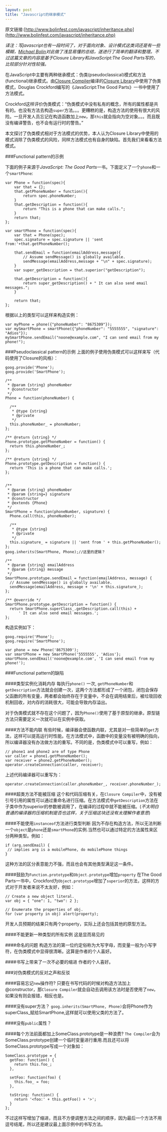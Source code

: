 ```yaml
---
layout: post
title: "Javascript的继承模式"
---
```


原文链接:[http://www.bolinfest.com/javascript/inheritance.php](http://www.bolinfest.com/javascript/inheritance.php)

*译注：写javascript也有一段时间了，对于面向对象、设计模式这类词还是有一些模糊，[Michael Bolin](https://profiles.google.com/u/0/107176920289865686893)对此做了浅显易懂的总结，遂进行了简单的翻译和整理。不过这篇文章的内容是基于Closure Library和JavaScript:The Good Parts写的，比较部分针对性较强。*

在JavaScript中主要有两种继承模式：伪类(pseudoclassical)模式和方法(functional)继承模式。由[Closure Compiler](http://code.google.com/closure/compiler/)编译的[Closure Library](http://code.google.com/closure/library/)中使用了伪类模式，Douglas Crockford编写的《JavaScript:The Good Parts》一书中使用了方法模式。

Crockford这样评价伪类模式：“伪类模式中没有私有的概念，所有的属性都是共有的。也没有方法去构造`super`方法。。。更糟糕的是，构造方法的使用有很大的风险。一旦开发人员忘记在构造函数加上`new`，那`this`就会指向为空对象。。。而且既没有编译警告，也不会有运行时的警告。”

本文探讨了伪类模式相对于方法模式的优势，本人认为Closure Library中使用的模式消除了伪类模式的风险，同样方法模式也有自身的缺陷。首先我们来看看方法模式。

###Functional pattern的示例

下面的例子来源于*JavaScript: The Good Parts*一书。下面定义了一个`phone`和一个`smartPhone`:

	var Phone = function(spec){
		var that = {};
		that.getPhoneNumber = function(){
			return spec.phoneNumber;
		}
		that.getDescription = function(){
			return "This is a phone that can make calls.";
		}
		return that;
	};

	var smartPhone = function(spec){
		var that = Phone(spec);
		spec.signature = spec.signature || 'sent from:'+that.getPhoneNumber();
		
		that.sendEmail = function(emailAddress,message){
			// Assume sendMessage() is globally available.
			sendMessage(emailAddress,message + "\n" + spec.signature);
		}
		var super_getDescription = that.superior("getDescription");
		
		that.getDescription = function(){
			return super_getDescription() + " It can also send email messages.";
		}

		return that;
	};

根据以上的类型可以这样来构造实例：

	var myPhone = phone({"phoneNumber": "8675309"});
	var mySmartPhone = smartPhone({"phoneNumber": "5555555", "signature": "Adios"});
	mySmartPhone.sendEmail("noone@example.com", "I can send email from my phone!"); 

###Pseudoclassical pattern的示例
上面的例子使用伪类模式可以这样来写（代码使用了Closure的风格）：

	goog.provide('Phone');
	goog.provide('SmartPhone');

	/**
	 * @param {string} phoneNumber
	 * @constructor
	 */
	Phone = function(phoneNumber) {

	  /**
	   * @type {string}
	   * @private
	   */
	  this.phoneNumber_ = phoneNumber;
	};

	/** @return {string} */
	Phone.prototype.getPhoneNumber = function() {
	  return this.phoneNumber_;
	};

	/** @return {string} */
	Phone.prototype.getDescription = function() {
	  return 'This is a phone that can make calls.';
	};


	/**
	 * @param {string} phoneNumber
	 * @param {string=} signature
	 * @constructor
	 * @extends {Phone}
	 */
	SmartPhone = function(phoneNumber, signature) {
	  Phone.call(this, phoneNumber);

	  /**
	   * @type {string}
	   * @private
	   */
	  this.signature_ = signature || 'sent from ' + this.getPhoneNumber();
	};
	goog.inherits(SmartPhone, Phone);//这里的逻辑？

	/**
	 * @param {string} emailAddress
	 * @param {string} message
	 */
	SmartPhone.prototype.sendEmail = function(emailAddress, message) {
	  // Assume sendMessage() is globally available.
	  sendMessage(emailAddress, message + '\n' + this.signature_);
	};

	/** @override */
	SmartPhone.prototype.getDescription = function() {
	  return SmartPhone.superClass_.getDescription.call(this) +
	      ' It can also send email messages.';
	};

构造实例如下：

	goog.require('Phone');
	goog.require('SmartPhone');

	var phone = new Phone('8675309');
	var smartPhone = new SmartPhone('5555555', 'Adios'};
	smartPhone.sendEmail('noone@example.com', 'I can send email from my phone!'); 

###Functional pattern的缺陷

####类型实例化消耗内存
每执行`phone()` 一次, `getPhoneNumber`和`getDescription`方法就会创建一次，这两个方法都形成了一个闭包，闭包会保存父函数的所有变量，两者都会始终存在于变量中，不会在调用结束后，被垃圾回收机制回收，对内存的消耗很大，可能会导致内存溢出。

对于伪类模式就不存在这个问题了，因为`Phone()`使用了基于原型的继承，原型链方法只需要定义一次就可以在实例中获取。

####方法不能内联
有些时候，编译器会使函数内联，尤其是对一些简单的`get`方法，这样可以提高运行时性能。在方法模式中，函数中的变量没有被明确的指向，所以编译器没有办法做方法的重写。不同的是，伪类模式中可以重写，例如：

	// phone1 and phone2 are of type Phone
	var caller = phone1.getPhoneNumber();
	var receiver = phone2.getPhoneNumber();
	operator.createConnection(caller, receiver);
	
上述代码编译器可以重写为：
	
	operator.createConnection(caller.phoneNumber_, receiver.phoneNumber_);

####超类方法不能被压缩
这个和代码压缩有关，在`Closure Compiler`中，没有被引号引用的属性可以通过重命名进行压缩。在方法模式中`getDescription`方法在子类中作为superior的参数被调用了，在编译的过程中就不能被压缩。(*不太明白普通的编译器的压缩机制是否也这样，关于压缩这块还没有太理解作者意思*)

####不能使用`instanceof`方法进行类型判断
因为不存在构造方法，所以无法判断一个`object`是`phone`还是`smartPhone`的实例.当然也可以通过特定的方法属性来区分两种类型。例如：

	if (arg.sendEmail) {
 	 // implies arg is a mobilePhone, do mobilePhone things
	}

这种方法的区分表意能力不强，而且也会有其他类型满足这一条件。

####鼓励为`Function.prototype`和`Object.prototype`增加`property`
在The Good Parts一书中，Crockford为`Object.prototype`增加了`superior`的方法，这样的方式对于开发者来说不太友好，例如：

	// Create a new object literal.
	var obj = { "one": 1, "two": 2 };

	// Enumerate the properties of obj.
	for (var property in obj) alert(property);

开发人员预期的结果只有两个property，实际上还会包括其他的原型方法。

####不能更新一种类型的所有实例
这是显而易见的

####命名的问题
构造方法的第一位约定俗称为大写字母，而变量一般为小写字符，在伪类模式中显得很清晰。这算是作者的个人喜好。

####书写上带来了一次不必要的缩进
作者的个人喜好。

###对伪类模式的反对之声和反驳

####容易忘记`new`操作符?
只要在书写代码的时候对构造方法加上@constructor，那`Closure Compiler`就会自动去调用该方法时是否使用了`new`，如果没有则会报错，相反也是。

####没有super方法？
`goog.inherits(SmartPhone, Phone)`会将Phone作为superClass_赋给SmartPhone,这样就可以使用父类的方法了。

####没有`public`属性？

####每个方法前面都加上SomeClass.prototype是一种浪费?
`The Compiler`会为SomeClass.prototype创建一个临时变量进行重用.而且还可以将SomeClass.prototype写成一个对象如：

	SomeClass.prototype = {
	  getFoo: function() {
	    return this.foo_;
	  },

	  setFoo: function(foo) {
	    this.foo_ = foo;
	  },

	  toString: function() {
	    return '<foo:' + this.getFoo() + '>';
	  }
	};

不过这样写增加了缩进，而且不方便调整方法之间的顺序，因为最后一个方法不用逗号结尾，所以还是建议最上面示例中的书写方法。
